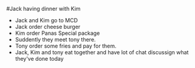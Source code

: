 #Jack having dinner with Kim

* Jack and Kim go to MCD
* Jack order cheese burger
* Kim order Panas Special package
* Suddently they meet tony there.
* Tony order some fries and pay for them.
* Jack, Kim and tony eat together and have lot of chat discussign what they've done today
